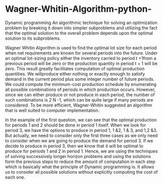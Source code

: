 # Wagner-Whitin-Algorithm-python-

Dynamic programming An algorithmic technique for solving an optimization problem by breaking it down into simpler subproblems and utilizing the fact that the optimal solution to the overall problem depends upon the optimal solution to its subproblems. 

Wagner Whitin Algorithm is used to find the optimal lot size for each period when net requirements are known for several periods into the future. Under an optimal lot-sizing policy either the inventory carried to period t +1from a previous period will be zero or the production quantity in period t + 1 will be zero. This result greatly facilitates computation of optimal production quantities. We willproduce either nothing or exactly enough to satisfy demand in the current period plus some integer number of future periods. We could compute the minimum-cost production schedule by enumerating all possible combinations of periods in which production occurs. However, since we can either produce or not produce in each period, the number of such combinations is 2 N -1, which can be quite large if many periods are considered. To be more efficient, Wagner-Whitin suggested an algorithm that is well suited to computer implementation. 

In the example of the first question, we can see that the optimal production for periods 1 and 2 should be done in period 1 itself. When we look for period 3, we have the options to produce in period 1, 1 &2, 1 & 3, and 1,2 &3. But actually, we need to consider only the first three cases as we only need to consider when we are going to produce the demand for period 3. If we decide to produce in period 3, then we know that it will be optimal to produce for periods 1 and 2 in period 1. Hence, we are using the techniques of solving successively longer horizon problems and using the solutions form the previous steps to reduce the amount of computation in each step which is basically what the principle of Dynamic programming is. It allows us to consider all possible solutions without explicitly computing the cost of each one.
